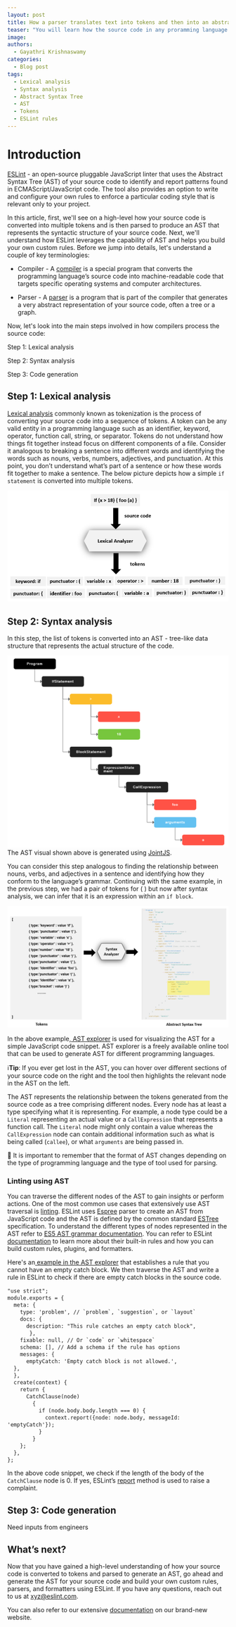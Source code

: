 ```yaml
---
layout: post
title: How a parser translates text into tokens and then into an abstract syntax tree
teaser: "You will learn how the source code in any proramming language is converted to token and then parsed to generate an AST. The AST can then be traversed to write and build custom rules in ESLint."
image: 
authors:
  - Gayathri Krishnaswamy
categories:
  - Blog post
tags:
  - Lexical analysis
  - Syntax analysis
  - Abstract Syntax Tree
  - AST
  - Tokens
  - ESLint rules
---
```

#  Introduction
[ESLint](https://eslint.org/docs/latest/) -  an open-source pluggable JavaScript linter that uses the Abstract Syntax Tree (AST) of your source code to identify and report patterns found in ECMAScript/JavaScript code. The tool also provides an option to write and configure your own rules to enforce a particular coding style that is relevant only to your project.

In this article, first, we'll see on a high-level how your source code is converted into multiple tokens and is then parsed to produce an AST that represents the syntactic structure of your source code. Next, we'll understand how ESLint leverages the capability of AST and helps you build your own custom rules.
Before we jump into details, let's understand a couple of key terminologies:

- Compiler - A [compiler](https://en.wikipedia.org/wiki/Compiler) is a special program that converts the programming language’s source code into machine-readable code that targets specific operating systems and computer architectures. 

- Parser - A [parser](https://en.wikipedia.org/wiki/Parsing) is a program that is part of the compiler that generates a very abstract representation of your source code, often a tree or a graph.

Now, let's look into the main steps involved in how compilers process the source code:

Step 1: Lexical analysis

Step 2: Syntax analysis

Step 3: Code generation


## Step 1: Lexical analysis
[Lexical analysis](https://en.wikipedia.org/wiki/Lexical_analysis) commonly known as tokenization is the process of converting your source code into a sequence of tokens. A token can be any valid entity in a programming language such as an identifier, keyword, operator, function call, string, or separator. Tokens do not understand how things fit together instead focus on different components of a file. Consider it analogous to breaking a sentence into different words and identifying the words such as nouns, verbs, numbers, adjectives, and punctuation. At this point, you don’t understand what’s part of a sentence or how these words fit together to make a sentence. The below picture depicts how a simple `if statement` is converted into multiple tokens.

![If statement converted to tokens](/src/assets/images/blog/2022/lexical-analysis.png "source code to tokens")

## Step 2: Syntax analysis
In this step, the list of tokens is converted into an AST - tree-like data structure that represents the actual structure of the code.

![AST](/src/assets/images/blog/2022/AST-visual.png "AST")
The AST visual shown above is generated using [JointJS](https://resources.jointjs.com/demos/javascript-ast).

 You can consider this step analogous to finding the relationship between nouns, verbs, and adjectives in a sentence and identifying how they conform to the language’s grammar.  Continuing with the same example, in the previous step, we had a pair of tokens for ( ) but now after syntax analysis, we can infer that it is an expression within an `if block`.

![A list of tokens converted to AST](/src/assets/images/blog/2022/syntax-analysis.png "tokens to AST")

In the above example,[ AST explorer](https://astexplorer.net/#/gist/052d25ec2db5e45442e474ffc8dd0f43/latest) is used for visualizing the AST for a simple JavaScript code snippet. AST explorer is a freely available online tool that can be used to generate AST for different programming languages.

:information_source:**Tip**: If you ever get lost in the AST, you can hover over different sections of your source code on the right and the tool then highlights the relevant node in the AST on the left.

The AST represents the relationship between the tokens generated from the source code as a tree comprising different nodes. Every node has at least a type specifying what it is representing. For example, a node type could be a `Literal` representing an actual value or a `CallExpression` that represents a function call. The `Literal` node might only contain a value whereas the `CallExpression` node can contain additional information such as what is being called (`callee`), or what `arguments` are being passed in.

:memo: It is important to remember that the format of AST changes depending on the type of programming language and the type of tool used for parsing. 

###  Linting using AST
You can traverse the different nodes of the AST to gain insights or perform actions. One of the most common use cases that extensively use AST traversal is
[ linting](https://en.wikipedia.org/wiki/Lint_(software)). ESLint uses [Espree](https://github.com/eslint/espree)  parser to create an AST from JavaScript code and the AST is defined by the  common standard [ESTree](https://github.com/estree/estree) specification. To understand the different types of nodes represented in the AST refer to [ES5 AST grammar documentation](https://github.com/estree/estree/blob/master/es5.md). You can refer to ESLint[ documentation](https://eslint.org/docs/latest/user-guide/configuring/rules#disabling-rules) to learn more about their built-in rules and how you can build custom rules, plugins, and formatters.

Here's an[ example in the AST explorer](https://astexplorer.net/#/gist/052d25ec2db5e45442e474ffc8dd0f43/f2146de2d27649296a810fc4e88293b649782649) that establishes a rule that you cannot have an empty catch block. We then traverse the AST and write a rule in ESLint to check if there are empty catch blocks in the source code.
```
"use strict";
module.exports = {
  meta: {
    type: 'problem', // `problem`, `suggestion`, or `layout`
    docs: {
      description: "This rule catches an empty catch block",
       },
    fixable: null, // Or `code` or `whitespace`
    schema: [], // Add a schema if the rule has options
    messages: {
      emptyCatch: 'Empty catch block is not allowed.',
  },
  },
  create(context) {
    return {
      CatchClause(node)
        {
          if (node.body.body.length === 0) {
            context.report({node: node.body, messageId: 'emptyCatch'});
          }
        }
    };
  },
};

```

In the above code snippet, we check if the length of the body of the `CatchClause` node is 0. If yes,  ESLint’s [report](https://eslint.org/docs/latest/developer-guide/working-with-rules#contextreport) method is used to raise a complaint.

## Step 3: Code generation
Need inputs from engineers

##  What’s next?

Now that you have gained a high-level understanding of how your source code is converted to tokens and parsed to generate an AST, go ahead and generate the AST for your source code and build your own custom rules, parsers, and formatters using ESLint. If you have any questions, reach out to us at xyz@eslint.com.

You can also refer to our extensive [documentation](https://eslint.org/docs/latest/) on our brand-new website.
